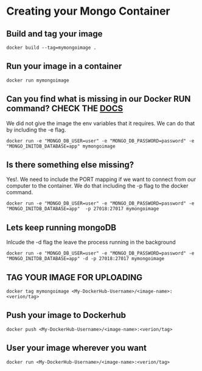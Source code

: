 # Creating your Mongo Container

## Build and tag your image

```shell
docker build --tag=mymongoimage .
```

## Run your image in a container

```shell
docker run mymongoimage
```

## Can you find what is missing in our Docker RUN command? CHECK THE [DOCS](https://hub.docker.com/_/mongo)

We did not give the image the env variables that it requires. We can do that by including the -e flag.

```shell
docker run -e "MONGO_DB_USER=user" -e "MONGO_DB_PASSWORD=password" -e "MONGO_INITDB_DATABASE=app" mymongoimage
```

## Is there something else missing? 

Yes!. We need to include the PORT mapping if we want to connect from our computer to the container.
We do that including the -p flag to the docker command.

```shell
docker run -e "MONGO_DB_USER=user" -e "MONGO_DB_PASSWORD=password" -e "MONGO_INITDB_DATABASE=app"  -p 27018:27017 mymongoimage
```

## Lets keep running mongoDB
Inlcude the -d flag the leave the process running in the background

```shell
docker run -e "MONGO_DB_USER=user" -e "MONGO_DB_PASSWORD=password" -e "MONGO_INITDB_DATABASE=app" -d -p 27018:27017 mymongoimage
```

## TAG YOUR IMAGE FOR UPLOADING

```shell
docker tag mymongoimage <My-DockerHub-Username>/<image-name>:<verion/tag>
```

## Push your image to Dockerhub

```shell
docker push <My-DockerHub-Username>/<image-name>:<verion/tag>
```

## User your image wherever you want

```shell
docker run <My-DockerHub-Username>/<image-name>:<verion/tag>
```
